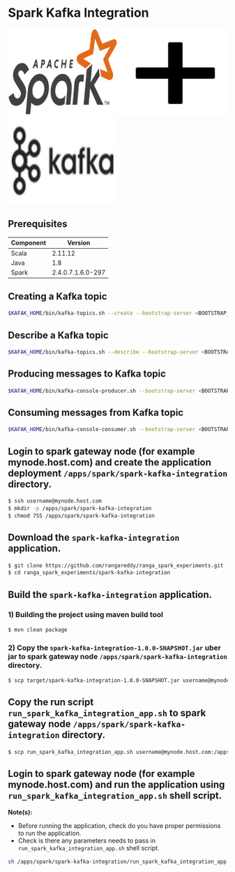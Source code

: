 # Spark Kafka Integration

<div>
        <img src="https://github.com/rangareddy/ranga-logos/blob/main/frameworks/spark/spark_logo.png?raw=true" height="200" width="250"/>
        <img src="https://github.com/rangareddy/ranga-logos/blob/main/others/plus_logo.png?raw=true" height="200" width="250"/>
        <img src="https://github.com/rangareddy/ranga-logos/blob/main/frameworks/kafka/kafka_logo.png?raw=true" height="200" width="250"/>
</div>


## Prerequisites

|Component|Version|
|---------|-------|
|Scala|2.11.12|
|Java|1.8|
|Spark|2.4.0.7.1.6.0-297|


## Creating a Kafka topic
```sh
$KAFAK_HOME/bin/kafka-topics.sh --create --bootstrap-server <BOOTSTRAP_SERVER_HOST>:<PORT> --replication-factor 3 --partitions 5 --topic <TOPIC_NAME>
```

## Describe a Kafka topic
```sh
$KAFAK_HOME/bin/kafka-topics.sh --describe --bootstrap-server <BOOTSTRAP_SERVER_HOST>:<PORT> --topic <TOPIC_NAME>
```

## Producing messages to Kafka topic
```sh
$KAFAK_HOME/bin/kafka-console-producer.sh --bootstrap-server <BOOTSTRAP_SERVER_HOST>:<PORT> --topic <TOPIC_NAME>
```

## Consuming messages from Kafka topic
```sh
$KAFAK_HOME/bin/kafka-console-consumer.sh --bootstrap-server <BOOTSTRAP_SERVER_HOST>:<PORT> --topic <TOPIC_NAME> --from-beginning
```

## Login to spark gateway node (for example mynode.host.com) and create the application deployment `/apps/spark/spark-kafka-integration` directory.

```sh
$ ssh username@mynode.host.com
$ mkdir -p /apps/spark/spark-kafka-integration
$ chmod 755 /apps/spark/spark-kafka-integration
```

## Download the `spark-kafka-integration` application.

```sh
$ git clone https://github.com/rangareddy/ranga_spark_experiments.git
$ cd ranga_spark_experiments/spark-kafka-integration
```

## Build the `spark-kafka-integration` application.

### 1) Building the project using maven build tool

```sh
$ mvn clean package
```

### 2) Copy the `spark-kafka-integration-1.0.0-SNAPSHOT.jar` uber jar to spark gateway node `/apps/spark/spark-kafka-integration` directory.

```sh
$ scp target/spark-kafka-integration-1.0.0-SNAPSHOT.jar username@mynode.host.com:/apps/spark/spark-kafka-integration
```


## Copy the run script `run_spark_kafka_integration_app.sh` to spark gateway node `/apps/spark/spark-kafka-integration` directory.

```sh
$ scp run_spark_kafka_integration_app.sh username@mynode.host.com:/apps/spark/spark-kafka-integration
```

## Login to spark gateway node (for example mynode.host.com) and run the application using `run_spark_kafka_integration_app.sh` shell script.

**Note(s):**
* Before running the application, check do you have proper permissions to run the application.
* Check is there any parameters needs to pass in `run_spark_kafka_integration_app.sh` shell script.

```sh
sh /apps/spark/spark-kafka-integration/run_spark_kafka_integration_app.sh
```